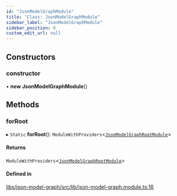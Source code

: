 ```yaml
---
id: "JsonModelGraphModule"
title: "Class: JsonModelGraphModule"
sidebar_label: "JsonModelGraphModule"
sidebar_position: 0
custom_edit_url: null
---
```


## Constructors

### constructor

• **new JsonModelGraphModule**()

## Methods

### forRoot

▸ `Static` **forRoot**(): `ModuleWithProviders`<[`JsonModelGraphRootModule`](JsonModelGraphRootModule)\>

#### Returns

`ModuleWithProviders`<[`JsonModelGraphRootModule`](JsonModelGraphRootModule)\>

#### Defined in

[libs/json-model-graph/src/lib/json-model-graph.module.ts:16](https://github.com/cognizone/ng-cognizone/blob/0401c67/libs/json-model-graph/src/lib/json-model-graph.module.ts#L16)
